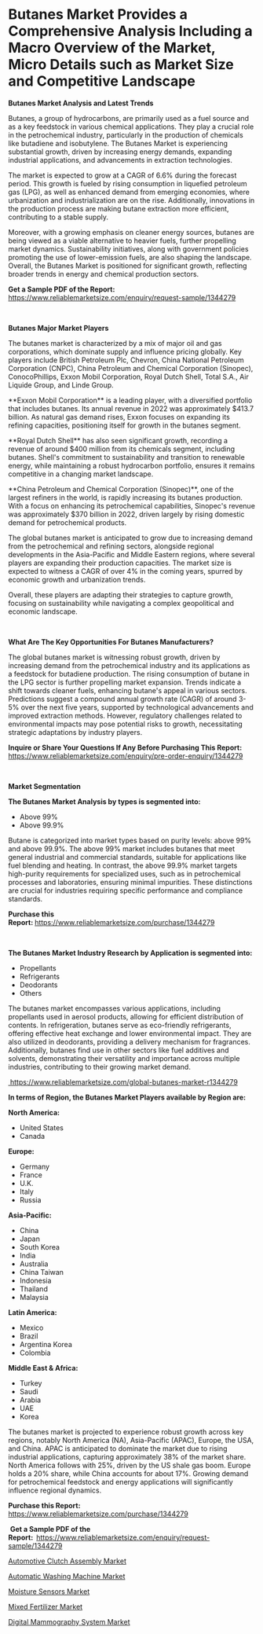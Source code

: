 <p><h1>Butanes Market Provides a Comprehensive Analysis Including a Macro Overview of the Market, Micro Details such as Market Size and Competitive Landscape</h1></p><p><strong>Butanes Market Analysis and Latest Trends</strong></p>
<p><p>Butanes, a group of hydrocarbons, are primarily used as a fuel source and as a key feedstock in various chemical applications. They play a crucial role in the petrochemical industry, particularly in the production of chemicals like butadiene and isobutylene. The Butanes Market is experiencing substantial growth, driven by increasing energy demands, expanding industrial applications, and advancements in extraction technologies.</p><p>The market is expected to grow at a CAGR of 6.6% during the forecast period. This growth is fueled by rising consumption in liquefied petroleum gas (LPG), as well as enhanced demand from emerging economies, where urbanization and industrialization are on the rise. Additionally, innovations in the production process are making butane extraction more efficient, contributing to a stable supply.</p><p>Moreover, with a growing emphasis on cleaner energy sources, butanes are being viewed as a viable alternative to heavier fuels, further propelling market dynamics. Sustainability initiatives, along with government policies promoting the use of lower-emission fuels, are also shaping the landscape. Overall, the Butanes Market is positioned for significant growth, reflecting broader trends in energy and chemical production sectors.</p></p>
<p><strong>Get a Sample PDF of the Report:&nbsp;</strong> <a href="https://www.reliablemarketsize.com/enquiry/request-sample/1344279?utm_campaign=1131&utm_medium=2&utm_source=Github&utm_content=ia&utm_term=03102024&utm_id=butanes">https://www.reliablemarketsize.com/enquiry/request-sample/1344279</a></p>
<p>&nbsp;</p>
<p><strong>Butanes Major Market Players</strong></p>
<p><p>The butanes market is characterized by a mix of major oil and gas corporations, which dominate supply and influence pricing globally. Key players include British Petroleum Plc, Chevron, China National Petroleum Corporation (CNPC), China Petroleum and Chemical Corporation (Sinopec), ConocoPhillips, Exxon Mobil Corporation, Royal Dutch Shell, Total S.A., Air Liquide Group, and Linde Group.</p><p>**Exxon Mobil Corporation** is a leading player, with a diversified portfolio that includes butanes. Its annual revenue in 2022 was approximately $413.7 billion. As natural gas demand rises, Exxon focuses on expanding its refining capacities, positioning itself for growth in the butanes segment. </p><p>**Royal Dutch Shell** has also seen significant growth, recording a revenue of around $400 million from its chemicals segment, including butanes. Shell's commitment to sustainability and transition to renewable energy, while maintaining a robust hydrocarbon portfolio, ensures it remains competitive in a changing market landscape.</p><p>**China Petroleum and Chemical Corporation (Sinopec)**, one of the largest refiners in the world, is rapidly increasing its butanes production. With a focus on enhancing its petrochemical capabilities, Sinopec's revenue was approximately $370 billion in 2022, driven largely by rising domestic demand for petrochemical products.</p><p>The global butanes market is anticipated to grow due to increasing demand from the petrochemical and refining sectors, alongside regional developments in the Asia-Pacific and Middle Eastern regions, where several players are expanding their production capacities. The market size is expected to witness a CAGR of over 4% in the coming years, spurred by economic growth and urbanization trends.</p><p>Overall, these players are adapting their strategies to capture growth, focusing on sustainability while navigating a complex geopolitical and economic landscape.</p></p>
<p>&nbsp;</p>
<p><strong>What Are The Key Opportunities For Butanes Manufacturers?</strong></p>
<p><p>The global butanes market is witnessing robust growth, driven by increasing demand from the petrochemical industry and its applications as a feedstock for butadiene production. The rising consumption of butane in the LPG sector is further propelling market expansion. Trends indicate a shift towards cleaner fuels, enhancing butane's appeal in various sectors. Predictions suggest a compound annual growth rate (CAGR) of around 3-5% over the next five years, supported by technological advancements and improved extraction methods. However, regulatory challenges related to environmental impacts may pose potential risks to growth, necessitating strategic adaptations by industry players.</p></p>
<p><strong>Inquire or Share Your Questions If Any Before Purchasing This Report:</strong> <a href="https://www.reliablemarketsize.com/enquiry/pre-order-enquiry/1344279?utm_campaign=1131&utm_medium=2&utm_source=Github&utm_content=ia&utm_term=03102024&utm_id=butanes">https://www.reliablemarketsize.com/enquiry/pre-order-enquiry/1344279</a></p>
<p>&nbsp;</p>
<p><strong>Market Segmentation</strong></p>
<p><strong>The Butanes Market Analysis by types is segmented into:</strong></p>
<p><ul><li>Above 99%</li><li>Above 99.9%</li></ul></p>
<p><p>Butane is categorized into market types based on purity levels: above 99% and above 99.9%. The above 99% market includes butanes that meet general industrial and commercial standards, suitable for applications like fuel blending and heating. In contrast, the above 99.9% market targets high-purity requirements for specialized uses, such as in petrochemical processes and laboratories, ensuring minimal impurities. These distinctions are crucial for industries requiring specific performance and compliance standards.</p></p>
<p><strong>Purchase this Report:&nbsp;</strong><a href="https://www.reliablemarketsize.com/purchase/1344279?utm_campaign=1131&utm_medium=2&utm_source=Github&utm_content=ia&utm_term=03102024&utm_id=butanes">https://www.reliablemarketsize.com/purchase/1344279</a></p>
<p>&nbsp;</p>
<p><strong>The Butanes Market Industry Research by Application is segmented into:</strong></p>
<p><ul><li>Propellants</li><li>Refrigerants</li><li>Deodorants</li><li>Others</li></ul></p>
<p><p>The butanes market encompasses various applications, including propellants used in aerosol products, allowing for efficient distribution of contents. In refrigeration, butanes serve as eco-friendly refrigerants, offering effective heat exchange and lower environmental impact. They are also utilized in deodorants, providing a delivery mechanism for fragrances. Additionally, butanes find use in other sectors like fuel additives and solvents, demonstrating their versatility and importance across multiple industries, contributing to their growing market demand.</p></p>
<p><a href="https://www.reliablemarketsize.com/global-butanes-market-r1344279?utm_campaign=1131&utm_medium=2&utm_source=Github&utm_content=ia&utm_term=03102024&utm_id=butanes">&nbsp;https://www.reliablemarketsize.com/global-butanes-market-r1344279</a></p>
<p><strong>In terms of Region, the Butanes Market Players available by Region are:</strong></p>
<p>
    <p> <strong> North America: </strong>
        <ul>
            <li>United States</li>
            <li>Canada</li>
        </ul>
        </p> 
    <p> <strong> Europe: </strong>
        <ul>
            <li>Germany</li>
            <li>France</li>
            <li>U.K.</li>
            <li>Italy</li>
            <li>Russia</li>
        </ul>
        </p> 
    <p> <strong> Asia-Pacific: </strong>
        <ul>
            <li>China</li>
            <li>Japan</li>
            <li>South Korea</li>
            <li>India</li>
            <li>Australia</li>
            <li>China Taiwan</li>
            <li>Indonesia</li>
            <li>Thailand</li>
            <li>Malaysia</li>
        </ul>
        </p> 
    <p> <strong> Latin America: </strong>
        <ul>
            <li>Mexico</li>
            <li>Brazil</li>
            <li>Argentina Korea</li>
            <li>Colombia</li>
        </ul>
        </p> 
    <p> <strong> Middle East & Africa: </strong>
        <ul>
            <li>Turkey</li>
            <li>Saudi</li>
            <li>Arabia</li>
            <li>UAE</li>
            <li>Korea</li>
        </ul>
    </p>
    </p>
<p><p>The butanes market is projected to experience robust growth across key regions, notably North America (NA), Asia-Pacific (APAC), Europe, the USA, and China. APAC is anticipated to dominate the market due to rising industrial applications, capturing approximately 38% of the market share. North America follows with 25%, driven by the US shale gas boom. Europe holds a 20% share, while China accounts for about 17%. Growing demand for petrochemical feedstock and energy applications will significantly influence regional dynamics.</p></p>
<p><strong>Purchase this Report: </strong><a href="https://www.reliablemarketsize.com/purchase/1344279?utm_campaign=1131&utm_medium=2&utm_source=Github&utm_content=ia&utm_term=03102024&utm_id=butanes">https://www.reliablemarketsize.com/purchase/1344279</a></p>
<p>&nbsp;<strong>Get a Sample PDF of the Report:&nbsp;&nbsp;</strong><a href="https://www.reliablemarketsize.com/enquiry/request-sample/1344279?utm_campaign=1131&utm_medium=2&utm_source=Github&utm_content=ia&utm_term=03102024&utm_id=butanes">https://www.reliablemarketsize.com/enquiry/request-sample/1344279</a></p>
<p><strong></strong></p>
<p><p><a href="https://www.linkedin.com/pulse/global-automotive-clutch-assembly-market-focus-product-7r9xf?trackingId=4I0sJ04AQk%2BYLsgnaJG3Fg%3D%3D&utm_campaign=1131&utm_medium=2&utm_source=Github&utm_content=ia&utm_term=03102024&utm_id=butanes">Automotive Clutch Assembly Market</a></p><p><a href="https://www.linkedin.com/pulse/automatic-washing-machine-market-global-insights-sales-trends-tmrpc?trackingId=rXeymqXUROemdiQkFdAVng%3D%3D&utm_campaign=1131&utm_medium=2&utm_source=Github&utm_content=ia&utm_term=03102024&utm_id=butanes">Automatic Washing Machine Market</a></p><p><a href="https://www.linkedin.com/pulse/what-influencing-future-moisture-sensors-market-insights-vywef?utm_campaign=1131&utm_medium=2&utm_source=Github&utm_content=ia&utm_term=03102024&utm_id=butanes">Moisture Sensors Market</a></p><p><a href="https://www.linkedin.com/pulse/global-mixed-fertilizer-market-exploring-share-trends-future-2y6ze?trackingId=lF75fBdBSbyhCarAhrYI%2Bw%3D%3D&utm_campaign=1131&utm_medium=2&utm_source=Github&utm_content=ia&utm_term=03102024&utm_id=butanes">Mixed Fertilizer Market</a></p><p><a href="https://www.linkedin.com/pulse/evaluating-global-digital-mammography-system-market-trends-vq2pe?trackingId=99YuejoqQF6bs5b319C93w%3D%3D&utm_campaign=1131&utm_medium=2&utm_source=Github&utm_content=ia&utm_term=03102024&utm_id=butanes">Digital Mammography System Market</a></p></p>